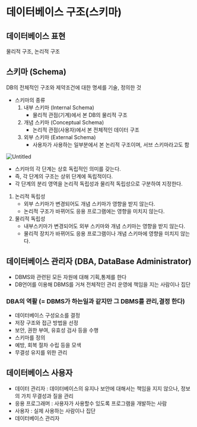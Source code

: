 # 데이터베이스 구조(스키마)

## 데이터베이스 표현

물리적 구조, 논리적 구조

## 스키마 (Schema)

DB의 전체적인 구조와 제약조건에 대한 명세를 기술, 정의한 것

- 스키마의 종류
    1. 내부 스키마 (Internal Schema)
        - 물리적 관점(기계)에서 본 DB의 물리적 구조
    2. 개념 스키마 (Conceptual Schema)
        - 논리적 관점(사용자)에서 본 전체적인 데이터 구조
    3. 외부 스키마 (External Schema)
        - 사용자가 사용하는 일부분에서 본 논리적 구조이며, 서브 스키마라고도 함

![Untitled](https://s3-us-west-2.amazonaws.com/secure.notion-static.com/656b08b4-e24b-4a01-abf4-dd661040ba58/Untitled.png)

- 스키마의 각 단계는 상호 독립적인 의미를 갖는다.
- 즉, 각 단계의 구조는 상위 단계에 독립적이다.
- 각 단계의 분리 영역을 논리적 독립성과 물리적 독립성으로 구분하여 지정한다.
1. 논리적 독립성
    - 외부 스키마가 변경되어도 개념 스키마가 영향을 받지 않는다.
    - 논리적 구조가 바뀌어도 응용 프로그램에는 영향을 미치지 않는다.
2. 물리적 독립성
    - 내부스키마가 변경되어도 외부 스키마와 개념 스키마는 영향을 받지 않는다.
    - 물리적 장치가 바뀌어도 응용 프로그램이나 개념 스키마에 영향을 미치지 않는다.

## 데이터베이스 관리자 (DBA, DataBase Administrator)

- DBMS와 관련된 모든 자원에 대해 기획,통제를 한다
- DB언어를 이용해 DBMS를 거쳐 전체적인 관리 운영에 책임을 지는 사람이나 집단

### DBA의 역활 (= DBMS가 하는일과 같지만 그 DBMS를 관리,결정 한다)

- 데이터베이스 구성요소를 결정
- 저장 구조와 접근 방법을 선정
- 보안, 권한 부여, 유효성 검사 등을 수행
- 스키마를 정의
- 예방, 회복 절차 수립 등을 모색
- 무결성 유지를 위한 관리

## 데이터베이스 사용자

- 데이터 관리자 : 데이터베이스의 유지나 보안에 대해서는 책임을 지지 않으나, 정보의 가치 무결성과 질을 관리
- 응용 프로그래머 : 사용자가 사용할수 있도록 프로그램을 개발하는 사람
- 사용자 : 실제 사용하는 사람이나 집단
- 데이터베이스 관리자
